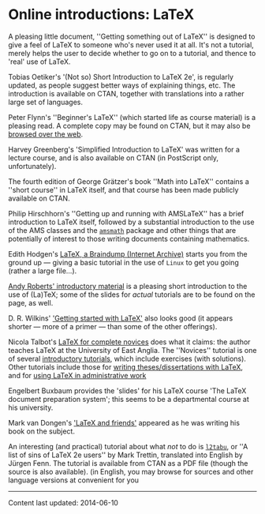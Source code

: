 # Online introductions: LaTeX




A pleasing little document, ''Getting something out of LaTeX'' is
designed to give a feel of LaTeX to someone who's never used it at
all.  It's not a tutorial, merely helps the user to decide whether to
go on to a tutorial, and thence to 'real' use of LaTeX.


Tobias Oetiker's '(Not so) Short Introduction to LaTeX 2e', is
regularly updated, as people suggest better ways of explaining things,
etc.  The introduction is available on CTAN, together with
translations into a rather large set of languages.


Peter Flynn's ''Beginner's LaTeX'' (which started life as course
material) is a pleasing read.  A complete copy may be found on
CTAN, but it may also be [browsed over the web](http://mirrors.ctan.org/info/beginlatex/html/).


Harvey Greenberg's 'Simplified Introduction to LaTeX' was written
for a lecture course, and is also available on CTAN (in PostScript
only, unfortunately).


The fourth edition of George Gr&auml;tzer's book ''Math into LaTeX''
contains a ''short course'' in LaTeX itself, and that course has
been made publicly available on CTAN.


Philip Hirschhorn's ''Getting up and running with AMSLaTeX'' has a
brief introduction to LaTeX itself, followed by a substantial
introduction to the use of the AMS classes and the
[`amsmath`](https://ctan.org/pkg/amsmath) package and other things that are potentially of
interest to those writing documents containing mathematics.


Edith Hodgen's 
[LaTeX, a Braindump (Internet Archive)](https://web.archive.org/web/20081014015530/http://homepages.mcs.vuw.ac.nz/~david/latex/notes.pdf)
starts you from the ground up&nbsp;&mdash; giving a basic tutorial in the use
of `Linux` to get you going (rather a large file&hellip;).


[Andy Roberts' introductory material](http://www.andy-roberts.net/misc/latex/)
is a pleasing short introduction to the use of (La)TeX; some of the
slides for _actual_ tutorials are to be found on the page, as
well.


D. R.&nbsp;Wilkins' 
['Getting started with LaTeX'](http://www.maths.tcd.ie/~dwilkins/LaTeXPrimer/)
also looks good (it appears shorter&nbsp;&mdash; more of a primer&nbsp;&mdash; than some
of the other offerings).


Nicola Talbot's 
[LaTeX for complete novices](https://www.dickimaw-books.com/latex/novices/)
does what it claims: the author teaches LaTeX at the University of
East Anglia.  The ''Novices'' tutorial is one of several 
[introductory tutorials](https://www.dickimaw-books.com/latex/),
which include exercises (with solutions).  Other tutorials include
those for 
[writing theses/dissertations with LaTeX](https://www.dickimaw-books.com/latex/thesis/), and for 
[using LaTeX in administrative work](https://www.dickimaw-books.com/latex/admin/)


Engelbert Buxbaum provides the 'slides' for his LaTeX course 'The
LaTeX document preparation system'; this seems to be a departmental
course at his university.


Mark van Dongen's 
['LaTeX and friends'](http://csweb.ucc.ie/~dongen/LAF/LAF.html)
appeared as he was writing his book on the subject.


An interesting (and practical) tutorial about what _not_ to do is
[`l2tabu`](https://ctan.org/pkg/l2tabu), or ''A list of sins of LaTeX 2e users'' by Mark
Trettin, translated into English by J&uuml;rgen Fenn.  The
tutorial is available from CTAN as a PDF file (though
the source is also available).
  (in English, you may browse for sources and other language versions at
  convenient for you



----
Content last updated: 2014-06-10
